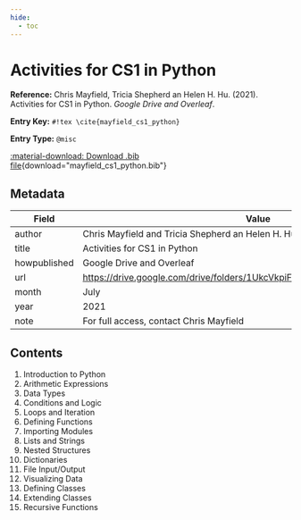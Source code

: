 ```yaml
---
hide:
  - toc
---
```


# Activities for CS1 in Python

**Reference:** Chris Mayfield, Tricia Shepherd an Helen H. Hu. (2021). Activities for CS1 in Python. *Google Drive and Overleaf*.

<div class="grid" markdown="1">

**Entry Key:** `#!tex \cite{mayfield_cs1_python}`

**Entry Type:** `@misc`

</div>

[:material-download: Download .bib file](mayfield_cs1_python.bib){download="mayfield_cs1_python.bib"}

## Metadata

Field | Value
------|------
author | Chris Mayfield and Tricia Shepherd an Helen H. Hu
title | Activities for CS1 in Python
howpublished | Google Drive and Overleaf
url | https://drive.google.com/drive/folders/1UkcVkpiFECMqWAfOGLml_4oGdvBHG4H0
month | July
year | 2021
note | For full access, contact Chris Mayfield

## Contents

1. Introduction to Python
2. Arithmetic Expressions
3. Data Types
4. Conditions and Logic
5. Loops and Iteration
6. Defining Functions
7. Importing Modules
8. Lists and Strings
9. Nested Structures
10. Dictionaries
11. File Input/Output
12. Visualizing Data
13. Defining Classes
14. Extending Classes
15. Recursive Functions
